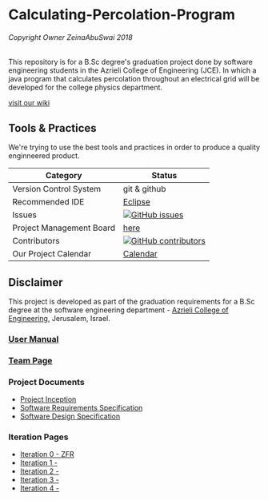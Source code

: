 # Calculating-Percolation-Program

###### Copyright Owner ZeinaAbuSwai 2018

This repository is for a B.Sc degree's graduation project done by software engineering students in the Azrieli College of Engineering (JCE). 
In which a java program that calculates percolation throughout an electrical grid will be developed for the college physics department.

[visit our wiki](https://github.com/ZeinaAbuSwai/Calculating-Percolation-Program/wiki)


## Tools & Practices
We're trying to use the best tools and practices in order to produce a quality enginneered product.

|Category|Status|
|---|---|
| Version Control System| git & github |
| Recommended IDE | [Eclipse](https://www.eclipse.org) |
| Issues | [![GitHub issues](https://img.shields.io/github/issues/jce-il/project-template.svg?style=flat)](https://github.com/ZeinaAbuSwai/Calculating-Percolation-Program/issues) |
| Project Management Board| [here](https://github.com/ZeinaAbuSwai/Calculating-Percolation-Program/projects) |
| Contributors | [![GitHub contributors](https://img.shields.io/github/contributors/jce-il/project-template.svg)](https://github.com/ZeinaAbuSwai/Calculating-Percolation-Program/graphs/contributors)|
| Our Project Calendar | [Calendar](https://calendar.google.com/calendar/embed?src=ofbe3kdsde039ra5vqdq53tm9s%40group.calendar.google.com&ctz=Asia%2FJerusalem)|

## Disclaimer
This project is developed as part of the graduation requirements for a B.Sc degree at the software engineering department - [Azrieli College of Engineering](http://www.jce.ac.il/), Jerusalem, Israel.


### [User Manual](../../wiki/user-manual) 

### [Team Page](../../wiki/team)

### Project Documents
- [Project Inception](../../wiki/Project-Inception)
- [Software Requirements Specification](../../wiki/srs)
- [Software Design Specification](../../wiki/sds)

### Iteration Pages
- [Iteration 0 - ZFR](https://github.com/ZeinaAbuSwai/Calculating-Percolation-Program/wiki/Iteration-0---ZFR)
- [Iteration 1 - ](https://github.com/ZeinaAbuSwai/Calculating-Percolation-Program/wiki/Iteration-1)
- [Iteration 2 - ](https://github.com/ZeinaAbuSwai/Calculating-Percolation-Program/wiki/Iteration-2)
- [Iteration 3 - ](https://github.com/ZeinaAbuSwai/Calculating-Percolation-Program/wiki/Iteration-3)
- [Iteration 4 - ](https://github.com/ZeinaAbuSwai/Calculating-Percolation-Program/wiki/Iteration-4)



